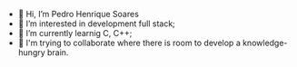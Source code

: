 - 👋 Hi, I’m Pedro Henrique Soares
- 👀 I’m interested in development full stack;
- 🌱 I’m currently learnig C, C++;
- 💞 I'm trying to collaborate where there is room to develop a knowledge-hungry brain.
<!---
1PedroSoares/1PedroSoares is a ✨ special ✨ repository because its `README.md` (this file) appears on your GitHub profile.
You can click the Preview link to take a look at your changes.
--->
